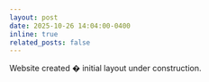 ```yaml
---
layout: post
date: 2025-10-26 14:04:00-0400
inline: true
related_posts: false
---
```


Website created � initial layout under construction.
